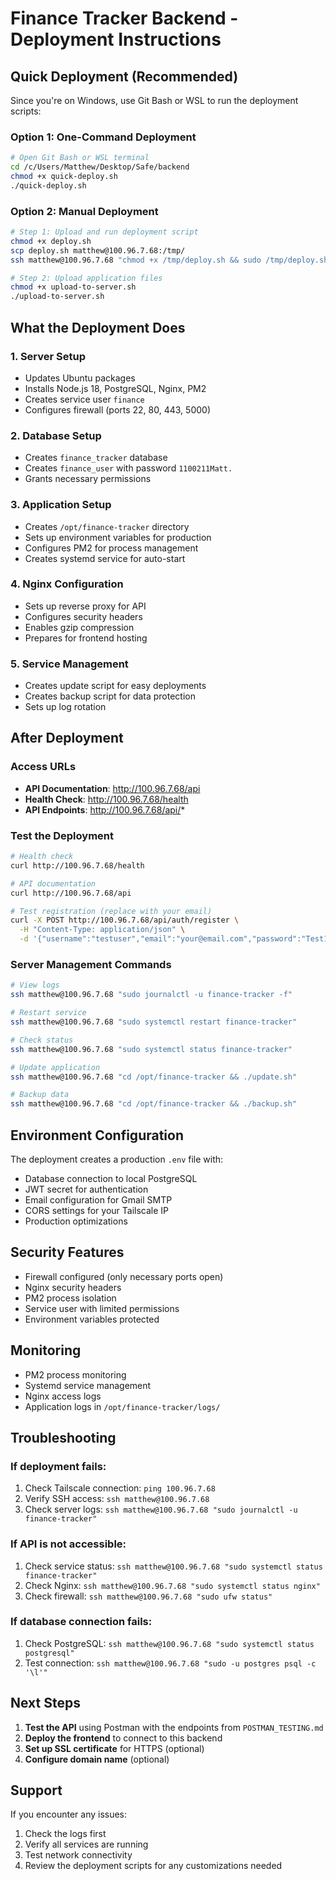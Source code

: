 # Finance Tracker Backend - Deployment Instructions

## Quick Deployment (Recommended)

Since you're on Windows, use Git Bash or WSL to run the deployment scripts:

### Option 1: One-Command Deployment
```bash
# Open Git Bash or WSL terminal
cd /c/Users/Matthew/Desktop/Safe/backend
chmod +x quick-deploy.sh
./quick-deploy.sh
```

### Option 2: Manual Deployment
```bash
# Step 1: Upload and run deployment script
chmod +x deploy.sh
scp deploy.sh matthew@100.96.7.68:/tmp/
ssh matthew@100.96.7.68 "chmod +x /tmp/deploy.sh && sudo /tmp/deploy.sh"

# Step 2: Upload application files
chmod +x upload-to-server.sh
./upload-to-server.sh
```

## What the Deployment Does

### 1. Server Setup
- Updates Ubuntu packages
- Installs Node.js 18, PostgreSQL, Nginx, PM2
- Creates service user `finance`
- Configures firewall (ports 22, 80, 443, 5000)

### 2. Database Setup
- Creates `finance_tracker` database
- Creates `finance_user` with password `1100211Matt.`
- Grants necessary permissions

### 3. Application Setup
- Creates `/opt/finance-tracker` directory
- Sets up environment variables for production
- Configures PM2 for process management
- Creates systemd service for auto-start

### 4. Nginx Configuration
- Sets up reverse proxy for API
- Configures security headers
- Enables gzip compression
- Prepares for frontend hosting

### 5. Service Management
- Creates update script for easy deployments
- Creates backup script for data protection
- Sets up log rotation

## After Deployment

### Access URLs
- **API Documentation**: http://100.96.7.68/api
- **Health Check**: http://100.96.7.68/health
- **API Endpoints**: http://100.96.7.68/api/*

### Test the Deployment
```bash
# Health check
curl http://100.96.7.68/health

# API documentation
curl http://100.96.7.68/api

# Test registration (replace with your email)
curl -X POST http://100.96.7.68/api/auth/register \
  -H "Content-Type: application/json" \
  -d '{"username":"testuser","email":"your@email.com","password":"Test123!","firstName":"Test","lastName":"User"}'
```

### Server Management Commands
```bash
# View logs
ssh matthew@100.96.7.68 "sudo journalctl -u finance-tracker -f"

# Restart service
ssh matthew@100.96.7.68 "sudo systemctl restart finance-tracker"

# Check status
ssh matthew@100.96.7.68 "sudo systemctl status finance-tracker"

# Update application
ssh matthew@100.96.7.68 "cd /opt/finance-tracker && ./update.sh"

# Backup data
ssh matthew@100.96.7.68 "cd /opt/finance-tracker && ./backup.sh"
```

## Environment Configuration

The deployment creates a production `.env` file with:
- Database connection to local PostgreSQL
- JWT secret for authentication
- Email configuration for Gmail SMTP
- CORS settings for your Tailscale IP
- Production optimizations

## Security Features

- Firewall configured (only necessary ports open)
- Nginx security headers
- PM2 process isolation
- Service user with limited permissions
- Environment variables protected

## Monitoring

- PM2 process monitoring
- Systemd service management
- Nginx access logs
- Application logs in `/opt/finance-tracker/logs/`

## Troubleshooting

### If deployment fails:
1. Check Tailscale connection: `ping 100.96.7.68`
2. Verify SSH access: `ssh matthew@100.96.7.68`
3. Check server logs: `ssh matthew@100.96.7.68 "sudo journalctl -u finance-tracker"`

### If API is not accessible:
1. Check service status: `ssh matthew@100.96.7.68 "sudo systemctl status finance-tracker"`
2. Check Nginx: `ssh matthew@100.96.7.68 "sudo systemctl status nginx"`
3. Check firewall: `ssh matthew@100.96.7.68 "sudo ufw status"`

### If database connection fails:
1. Check PostgreSQL: `ssh matthew@100.96.7.68 "sudo systemctl status postgresql"`
2. Test connection: `ssh matthew@100.96.7.68 "sudo -u postgres psql -c '\l'"`

## Next Steps

1. **Test the API** using Postman with the endpoints from `POSTMAN_TESTING.md`
2. **Deploy the frontend** to connect to this backend
3. **Set up SSL certificate** for HTTPS (optional)
4. **Configure domain name** (optional)

## Support

If you encounter any issues:
1. Check the logs first
2. Verify all services are running
3. Test network connectivity
4. Review the deployment scripts for any customizations needed
